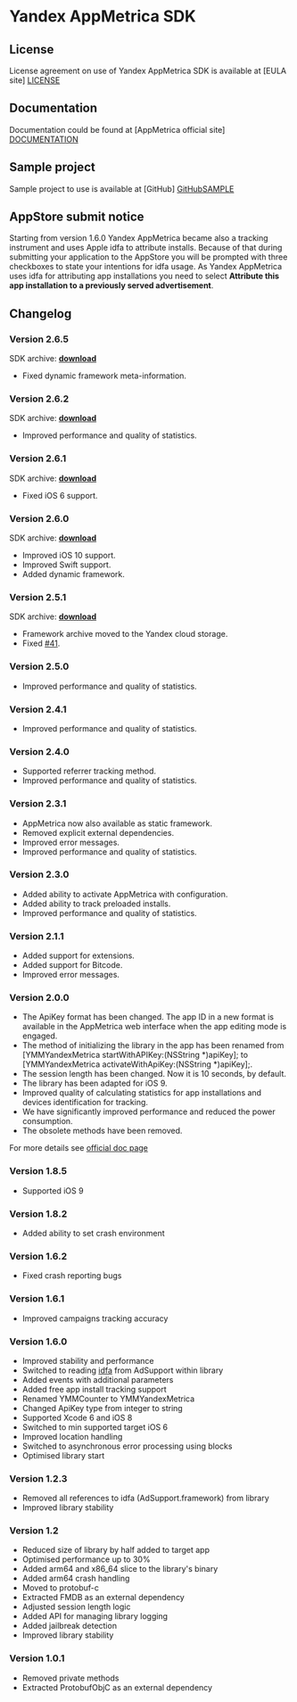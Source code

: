 # Yandex AppMetrica SDK

## License
License agreement on use of Yandex AppMetrica SDK is available at [EULA site] [LICENSE]

## Documentation
Documentation could be found at [AppMetrica official site] [DOCUMENTATION]

## Sample project
Sample project to use is available at [GitHub] [GitHubSAMPLE]

## AppStore submit notice
Starting from version 1.6.0 Yandex AppMetrica became also a tracking instrument and
uses Apple idfa to attribute installs. Because of that during submitting your
application to the AppStore you will be prompted with three checkboxes to state
your intentions for idfa usage.
As Yandex AppMetrica uses idfa for attributing app installations you need to select **Attribute this app installation to a previously served
advertisement**.

## Changelog

### Version 2.6.5
SDK archive: [**download**](https://storage.mds.yandex.net/get-appmetrica-mobile-sdk/50347/YandexMobileMetrica-2.6.5-ios-6c4350a9-024d-45f2-a9e7-253c72f413d0.zip)

* Fixed dynamic framework meta-information.

### Version 2.6.2
SDK archive: [**download**](https://storage.mds.yandex.net/get-appmetrica-mobile-sdk/50347/YandexMobileMetrica-2.6.2-ios-51ddba1a-89bd-4da8-b4ae-771d60a317f0.zip)

* Improved performance and quality of statistics.

### Version 2.6.1
SDK archive: [**download**](https://storage.mds.yandex.net/get-appmetrica-mobile-sdk/50347/YandexMobileMetrica-2.6.1-ios-64364d26-6106-4105-9f79-d18478e6e3b8.zip)

* Fixed iOS 6 support.

### Version 2.6.0
SDK archive: [**download**](https://storage.mds.yandex.net/get-appmetrica-mobile-sdk/50347/YandexMobileMetrica-2.6.0-ios-962cb138-d9c6-4d0f-8d1d-55fc98d81d1d.zip)

* Improved iOS 10 support.
* Improved Swift support.
* Added dynamic framework.

### Version 2.5.1
SDK archive: [**download**](https://storage.mds.yandex.net/get-appmetrica-mobile-sdk/117488/YandexMobileMetrica-2.5.1-ios-ec534922-a996-49c9-adef-96c781d33e07.zip)

* Framework archive moved to the Yandex cloud storage.
* Fixed [#41](https://github.com/yandexmobile/metrica-sdk-ios/issues/41).

### Version 2.5.0
* Improved performance and quality of statistics.

### Version 2.4.1

* Improved performance and quality of statistics.

### Version 2.4.0

* Supported referrer tracking method.
* Improved performance and quality of statistics.

### Version 2.3.1

* AppMetrica now also available as static framework.
* Removed explicit external dependencies.
* Improved error messages.
* Improved performance and quality of statistics.

### Version 2.3.0

* Added ability to activate AppMetrica with configuration.
* Added ability to track preloaded installs.
* Improved performance and quality of statistics.

### Version 2.1.1

* Added support for extensions.
* Added support for Bitcode.
* Improved error messages.

### Version 2.0.0

* The ApiKey format has been changed. The app ID in a new format is available in the AppMetrica web interface when the app editing mode is engaged.
* The method of initializing the library in the app has been renamed from [YMMYandexMetrica startWithAPIKey:(NSString *)apiKey]; to [YMMYandexMetrica activateWithApiKey:(NSString *)apiKey];.
* The session length has been changed. Now it is 10 seconds, by default.
* The library has been adapted for iOS 9.
* Improved quality of calculating statistics for app installations and devices identification for tracking.
* We have significantly improved performance and reduced the power consumption.
* The obsolete methods have been removed.

For more details see [official doc page](https://tech.yandex.com/metrica-mobile-sdk/doc/mobile-sdk-dg/concepts/ios-history-docpage/)

### Version 1.8.5

* Supported iOS 9

### Version 1.8.2

* Added ability to set crash environment

### Version 1.6.2

* Fixed crash reporting bugs

### Version 1.6.1

* Improved campaigns tracking accuracy

### Version 1.6.0
* Improved stability and performance
* Switched to reading [idfa] from AdSupport within library
* Added events with additional parameters
* Added free app install tracking support
* Renamed YMMCounter to YMMYandexMetrica
* Changed ApiKey type from integer to string
* Supported Xcode 6 and iOS 8
* Switched to min supported target iOS 6
* Improved location handling
* Switched to asynchronous error processing using blocks
* Optimised library start

### Version 1.2.3
 * Removed all references to idfa (AdSupport.framework) from library
 * Improved library stability


### Version 1.2
* Reduced size of library by half added to target app
* Optimised performance up to 30%
* Added arm64 and x86_64 slice to the library's binary
* Added arm64 crash handling
* Moved to protobuf-c
* Extracted FMDB as an external dependency
* Adjusted session length logic
* Added API for managing library logging
* Added jailbreak detection
* Improved library stability

### Version 1.0.1
* Removed private methods
* Extracted ProtobufObjC as an external dependency


[LICENSE]: https://yandex.com/legal/metrica_termsofuse/ "Yandex AppMetrica agreement"
[DOCUMENTATION]: https://tech.yandex.com/metrica-mobile-sdk/ "Yandex AppMetrica documentation"
[GitHubSAMPLE]: https://github.com/yandexmobile/metrica-sample-ios/
[idfa]: https://developer.apple.com/reference/adsupport/asidentifiermanager#//apple_ref/occ/instp/ASIdentifierManager/advertisingTrackingEnabled
